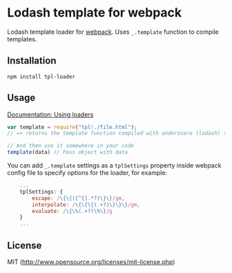 # Lodash template for webpack

Lodash template loader for [webpack](http://webpack.github.io/). Uses `_.template` function to compile templates.

## Installation

`npm install tpl-loader`

## Usage

[Documentation: Using loaders](http://webpack.github.io/docs/using-loaders.html)

``` javascript
var template = require("tpl!./file.html");
// => returns the template function compiled with underscore (lodash) templating engine.

// And then use it somewhere in your code
template(data) // Pass object with data
```

You can add `_.template` settings as a `tplSettings` property inside webpack config file to specify options for the loader, for example:

``` javascript
    ...
    tplSettings: {
        escape: /\{\{([^{].*?)\}\}/gm,
        interpolate: /\{\{\{(.+?)\}\}\}/gm,
        evaluate: /\{\%(.+?)\%\}/g
    }
    ...
```

## License

MIT (http://www.opensource.org/licenses/mit-license.php)



